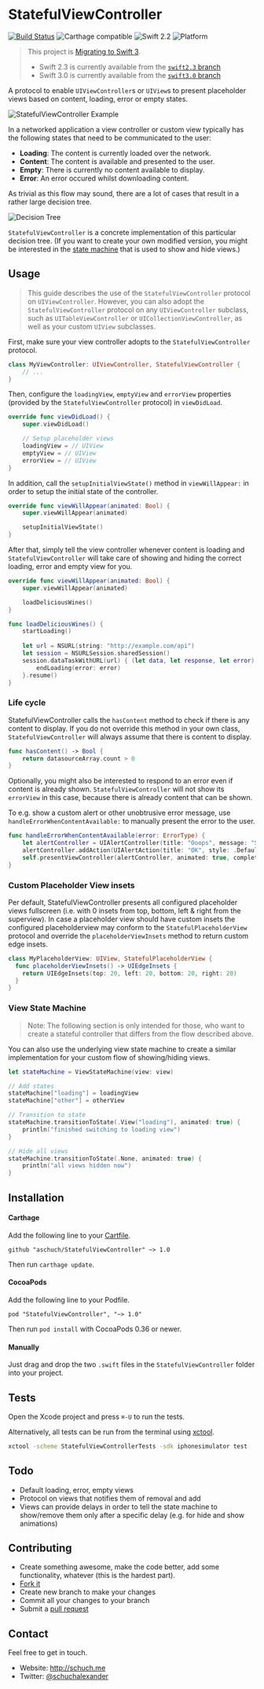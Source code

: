 # StatefulViewController

[![Build Status](https://travis-ci.org/aschuch/StatefulViewController.svg)](https://travis-ci.org/aschuch/StatefulViewController)
![Carthage compatible](https://img.shields.io/badge/Carthage-compatible-4BC51D.svg?style=flat)
![Swift 2.2](https://img.shields.io/badge/Swift-2.2-orange.svg)
![Platform](https://img.shields.io/badge/platform-iOS%20%7C%20tvOS-lightgrey.svg)

> This project is [Migrating to Swift 3](http://www.jessesquires.com/migrating-to-swift-3/).
> * Swift 2.3 is currently available from the [`swift2.3` branch](https://github.com/aschuch/StatefulViewController/tree/swift2.3)
> * Swift 3.0 is currently available from the [`swift3.0` branch](https://github.com/aschuch/StatefulViewController/tree/swift3.0)

A protocol to enable `UIViewController`s or `UIView`s to present placeholder views based on content, loading, error or empty states.

![StatefulViewController Example](Resources/example.gif)

In a networked application a view controller or custom view typically has the following states that need to be communicated to the user:

* **Loading**: The content is currently loaded over the network.
* **Content**: The content is available and presented to the user.
* **Empty**: There is currently no content available to display.
* **Error**: An error occured whilst downloading content.

As trivial as this flow may sound, there are a lot of cases that result in a rather large decision tree.

![Decision Tree](Resources/decision_tree.png)

`StatefulViewController` is a concrete implementation of this particular decision tree. (If you want to create your own modified version, you might be interested in the [state machine](#viewstatemachine) that is used to show and hide views.)

## Usage
> This guide describes the use of the `StatefulViewController` protocol on `UIViewController`. However, you can also adopt the `StatefulViewController` protocol on any `UIViewController` subclass, such as `UITableViewController` or `UICollectionViewController`, as well as your custom `UIView` subclasses.

First, make sure your view controller adopts to the `StatefulViewController` protocol. 

```swift
class MyViewController: UIViewController, StatefulViewController {
    // ...
}
```

Then, configure the `loadingView`, `emptyView` and `errorView` properties (provided by the `StatefulViewController` protocol) in `viewDidLoad`.

```swift
override func viewDidLoad() {
    super.viewDidLoad()

    // Setup placeholder views
    loadingView = // UIView
    emptyView = // UIView
    errorView = // UIView
}
```

In addition, call the `setupInitialViewState()` method in `viewWillAppear:` in order to setup the initial state of the controller.

```swift
override func viewWillAppear(animated: Bool) {
    super.viewWillAppear(animated)

    setupInitialViewState()
}
```

After that, simply tell the view controller whenever content is loading and `StatefulViewController` will take care of showing and hiding the correct loading, error and empty view for you.

```swift
override func viewWillAppear(animated: Bool) {
    super.viewWillAppear(animated)

    loadDeliciousWines()
}

func loadDeliciousWines() {
	startLoading()
	
	let url = NSURL(string: "http://example.com/api")
	let session = NSURLSession.sharedSession()
	session.dataTaskWithURL(url) { (let data, let response, let error) in
		endLoading(error: error)
	}.resume()
}
```

### Life cycle

StatefulViewController calls the `hasContent` method to check if there is any content to display. If you do not override this method in your own class, `StatefulViewController` will always assume that there is content to display.

```swift
func hasContent() -> Bool {
	return datasourceArray.count > 0
}
```

Optionally, you might also be interested to respond to an error even if content is already shown. `StatefulViewController` will not show its `errorView` in this case, because there is already content that can be shown.

To e.g. show a custom alert or other unobtrusive error message, use `handleErrorWhenContentAvailable:` to manually present the error to the user.

```swift
func handleErrorWhenContentAvailable(error: ErrorType) {
	let alertController = UIAlertController(title: "Ooops", message: "Something went wrong.", preferredStyle: .Alert)
	alertController.addAction(UIAlertAction(title: "OK", style: .Default, handler: nil))
	self.presentViewController(alertController, animated: true, completion: nil)
}
```



### Custom Placeholder View insets

Per default, StatefulViewController presents all configured placeholder views fullscreen (i.e. with 0 insets from top, bottom, left & right from the superview). In case a placeholder view should have custom insets the configured placeholderview may conform to the `StatefulPlaceholderView` protocol and override the `placeholderViewInsets` method to return custom edge insets.

```swift
class MyPlaceholderView: UIView, StatefulPlaceholderView {
  func placeholderViewInsets() -> UIEdgeInsets {
	return UIEdgeInsets(top: 20, left: 20, bottom: 20, right: 20)
  }
}
```



<a name="viewstatemachine"></a>

### View State Machine

> Note: The following section is only intended for those, who want to create a stateful controller that differs from the flow described above.

You can also use the underlying view state machine to create a similar implementation for your custom flow of showing/hiding views.

```swift
let stateMachine = ViewStateMachine(view: view)

// Add states
stateMachine["loading"] = loadingView
stateMachine["other"] = otherView

// Transition to state
stateMachine.transitionToState(.View("loading"), animated: true) {
	println("finished switching to loading view")
}

// Hide all views
stateMachine.transitionToState(.None, animated: true) {
	println("all views hidden now")
}
```

## Installation

#### Carthage

Add the following line to your [Cartfile](https://github.com/Carthage/Carthage/blob/master/Documentation/Artifacts.md#cartfile).

```
github "aschuch/StatefulViewController" ~> 1.0
```

Then run `carthage update`.

#### CocoaPods

Add the following line to your Podfile.

```
pod "StatefulViewController", "~> 1.0"
```

Then run `pod install` with CocoaPods 0.36 or newer.

#### Manually

Just drag and drop the two `.swift` files in the `StatefulViewController` folder into your project.

## Tests

Open the Xcode project and press `⌘-U` to run the tests.

Alternatively, all tests can be run from the terminal using [xctool](https://github.com/facebook/xctool).

```bash
xctool -scheme StatefulViewControllerTests -sdk iphonesimulator test
```

## Todo

* Default loading, error, empty views
* Protocol on views that notifies them of removal and add
* Views can provide delays in order to tell the state machine to show/remove them only after a specific delay (e.g. for hide and show animations)


## Contributing

* Create something awesome, make the code better, add some functionality,
  whatever (this is the hardest part).
* [Fork it](http://help.github.com/forking/)
* Create new branch to make your changes
* Commit all your changes to your branch
* Submit a [pull request](http://help.github.com/pull-requests/)


## Contact

Feel free to get in touch.

* Website: <http://schuch.me>
* Twitter: [@schuchalexander](http://twitter.com/schuchalexander)
